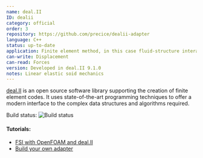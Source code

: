 ```yaml
---
name: deal.II
ID: dealii
category: official
order: 3
repository: https://github.com/precice/dealii-adapter
language: C++
status: up-to-date
application: Finite element method, in this case fluid-structure interaction (solid part)
can-write: Displacement
can-read: Forces
version: Developed in deal.II 9.1.0
notes: Linear elastic soid mechanics 
---
```


[deal.II](https://www.dealii.org/) is an open source software library supporting the creation of finite element codes. It uses state-of-the-art programming techniques to offer a modern interface to the complex data structures and algorithms required.

Build status: <a style="text-decoration: none" href="https://travis-ci.org/precice/dealii-adapter" target="_blank"><img src="https://travis-ci.org/precice/dealii-adapter.svg?branch=master" alt="Build status">
</a> 

#### Tutorials:
  * [FSI with OpenFOAM and deal.II](https://github.com/precice/precice/wiki/Tutorial-for-FSI-with-deal.II-and-OpenFOAM) 
  * [Build your own adapter](https://github.com/precice/dealii-adapter/wiki/Build-your-own-adapter)
